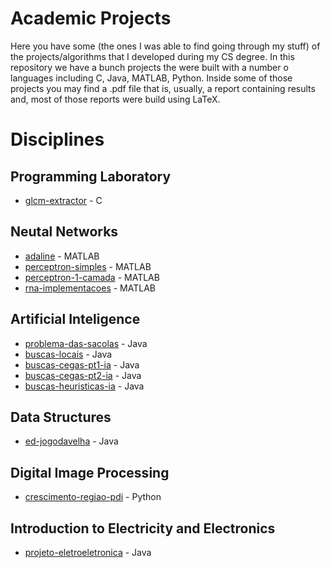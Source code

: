 # Academic Projects
Here you have some (the ones I was able to find going through my stuff) of the projects/algorithms that I developed during my CS degree. In this repository we have a bunch projects the were built with a number o languages including
C, Java, MATLAB, Python. Inside some of those projects you may find a .pdf file that is, usually, a report containing results and, most of those reports were build using LaTeX.

# Disciplines

## Programming Laboratory
* [glcm-extractor]() - C

## Neutal Networks
* [adaline]() - MATLAB
* [perceptron-simples]() - MATLAB
* [perceptron-1-camada]() - MATLAB
* [rna-implementacoes]() - MATLAB

## Artificial Inteligence
* [problema-das-sacolas]() - Java
* [buscas-locais]() - Java
* [buscas-cegas-pt1-ia]() - Java
* [buscas-cegas-pt2-ia]() - Java
* [buscas-heuristicas-ia]() - Java

## Data Structures
* [ed-jogodavelha]() - Java

## Digital Image Processing
* [crescimento-regiao-pdi]() - Python

## Introduction to Electricity and Electronics
* [projeto-eletroeletronica]() - Java